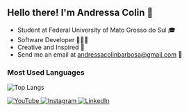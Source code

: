 ## Hello there! I'm Andressa Colin 👋

- Student at Federal University of Mato Grosso do Sul 🎓
- Software Developer 👩🏽‍💻
- Creative and Inspired 🌱
- Send me an email at andressacolinbarbosa@gmail.com 🍓

### Most Used Languages
![Top Langs](https://github-readme-stats.vercel.app/api/top-langs/?username=andressacolin&layout=compact&theme=ambient_gradient)



<div>
  <a href="https://www.youtube.com/channel/UC2gQ8LIii5zTFekaiVBwhXQ" target="_blank">
    <img src="https://img.shields.io/badge/YouTube-FF0000?style=for-the-badge&logo=youtube&logoColor=white" alt="YouTube">
  </a>
  <a href="https://instagram.com/andressacolin" target="_blank">
    <img src="https://img.shields.io/badge/-Instagram-%23E4405F?style=for-the-badge&logo=instagram&logoColor=white" alt="Instagram">
  </a>
  <a href="https://www.linkedin.com/in/andressa-colin/" target="_blank">
    <img src="https://img.shields.io/badge/-LinkedIn-%230077B5?style=for-the-badge&logo=linkedin&logoColor=white" alt="LinkedIn">
  </a> 
</div>
